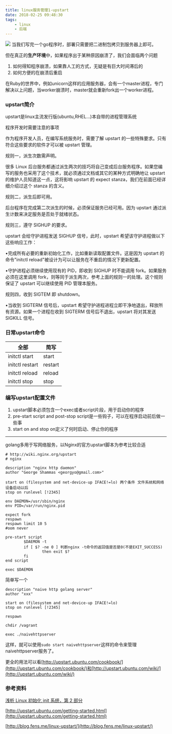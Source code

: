 ```yaml
---
title: linux服务管理1-upstart
date: 2018-02-25 09:48:30
tags:
    - linux
    - 后端
---
```

![](https://assets.digitalocean.com/articles/upstart_event_system/1.png)
当我们写完一个go程序时，部署只需要把二进制包拷贝到服务器上即可。

但在真正的**生产环境**中，如果程序出于某种原因崩溃了，我们会面临两个问题

1. 如何得知程序崩溃，如果靠人工的方式，无疑是有巨大时间滞后的
2. 如何方便的在崩溃后重启

在Ruby的世界中，例如unicorn这样的应用服务器，会有一个master进程，专门解决以上问题，当worker崩溃时，master就会重新fork出一个worker进程。

### upstart简介

upstart是linux主流发行版(ubuntu,RHEL...)本自带的进程管理系统


程序开发时需要注意的事项

作为程序开发人员，在编写系统服务时，需要了解 upstart 的一些特殊要求。只有符合这些要求的软件才可以被 upstart 管理。

规则一，派生次数需声明。

很多 Linux 后台服务都通过派生两次的技巧将自己变成后台服务程序。如果您编写的服务也采用了这个技术，就必须通过文档或其它的某种方式明确地让 upstart 的维护人员知道这一点，这将影响 upstart 的 expect stanza，我们在前面已经详细介绍过这个 stanza 的含义。

规则二，派生后即可用。

后台程序在完成第二次派生的时候，必须保证服务已经可用。因为 upstart 通过派生计数来决定服务是否处于就绪状态。

规则三，遵守 SIGHUP 的要求。

upstart 会给守护进程发送 SIGHUP 信号，此时，upstart 希望该守护进程做以下这些响应工作：

•完成所有必要的重新初始化工作，比如重新读取配置文件。这是因为 upstart 的命令"initctl reload"被设计为可以让服务在不重启的情况下更新配置。

•守护进程必须继续使用现有的 PID，即收到 SIGHUP 时不能调用 fork。如果服务必须在这里调用 fork，则等同于派生两次，参考上面的规则一的处理。这个规则保证了 upstart 可以继续使用 PID 管理本服务。

规则四，收到 SIGTEM 即 shutdown。

•当收到 SIGTERM 信号后，upstart 希望守护进程进程立即干净地退出，释放所有资源。如果一个进程在收到 SIGTERM 信号后不退出，upstart 将对其发送 SIGKILL 信号。

### 日常upstart命令

全部 | 简写
---- | ---
initctl start | start
initctl restart | restart
initctl reload | reload
initctl stop | stop

### 编写upstart配置文件

1. upstart脚本必须包含一个exec或者script片段，用于启动你的程序
2. pre-start script and post-stop script是一些钩子，可以在程序启动前后做一些事
3. start on and stop on定义了何时启动、停止你的程序

---

golang多用于写网络服务，以Nginx的官方upstart脚本为参考比较合适

```
# http://wiki.nginx.org/upstart
# nginx

description "nginx http daemon"
author "George Shammas <georgyo@gmail.com>"

start on (filesystem and net-device-up IFACE!=lo) 两个条件 文件系统和网络设备启动以后
stop on runlevel [!2345]

env DAEMON=/usr/sbin/nginx
env PID=/var/run/nginx.pid

expect fork
respawn
respawn limit 10 5
#oom never

pre-start script
        $DAEMON -t
        if [ $? -ne 0 ] 判断nginx -t命令的返回值是否是0(不是EXIT_SUCCESS)
                then exit $?
        fi
end script

exec $DAEMON

```

简单写一个

```
description "naive http golang server"
author "xxx"

start on (filesystem and net-device-up IFACE!=lo)
stop on runlevel [!2345]

respawn

chdir /vagrant

exec ./naivehttpserver
```

这样，就可以使用```sudo start naivehttpserver```这样的命令来管理naivehttpserver服务了。

更全的用法可以看[http://upstart.ubuntu.com/cookbook/](http://upstart.ubuntu.com/cookbook/)和[http://upstart.ubuntu.com/wiki/](http://upstart.ubuntu.com/wiki/)

### 参考资料

[浅析 Linux 初始化 init 系统，第 2 部分](https://www.ibm.com/developerworks/cn/linux/1407_liuming_init2/index.html)

[http://upstart.ubuntu.com/getting-started.html](http://upstart.ubuntu.com/getting-started.html)

[http://blog.fens.me/linux-upstart/](http://blog.fens.me/linux-upstart/)